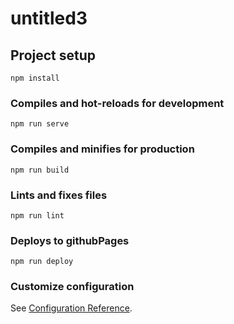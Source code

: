 # untitled3

## Project setup
```
npm install
```

### Compiles and hot-reloads for development
```
npm run serve
```

### Compiles and minifies for production
```
npm run build
```

### Lints and fixes files
```
npm run lint
```

### Deploys to githubPages
```
npm run deploy
```

### Customize configuration
See [Configuration Reference](https://cli.vuejs.org/config/).
